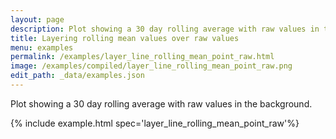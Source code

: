 ```yaml
---
layout: page
description: Plot showing a 30 day rolling average with raw values in the background.
title: Layering rolling mean values over raw values
menu: examples
permalink: /examples/layer_line_rolling_mean_point_raw.html
image: /examples/compiled/layer_line_rolling_mean_point_raw.png
edit_path: _data/examples.json
---
```


Plot showing a 30 day rolling average with raw values in the background.

{% include example.html spec='layer_line_rolling_mean_point_raw'%}
